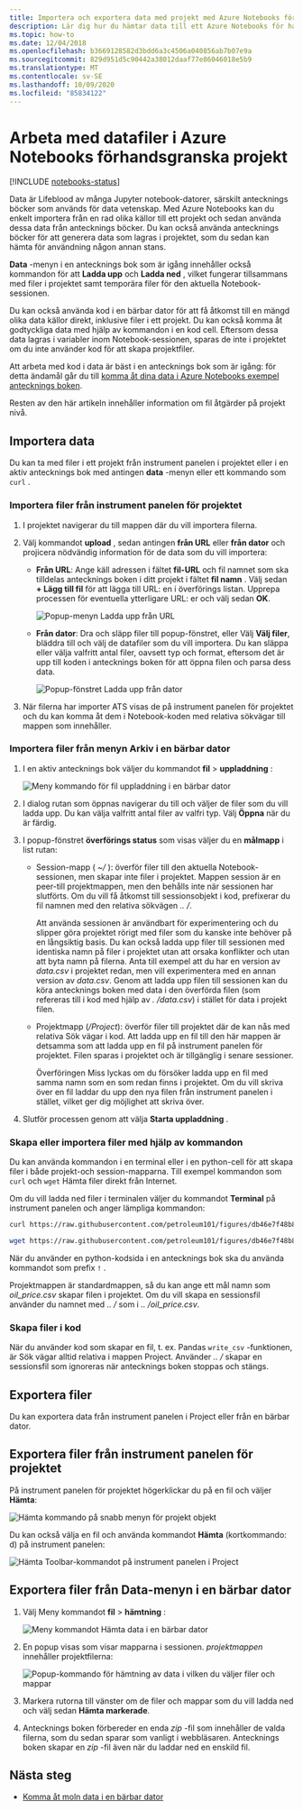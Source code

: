 ```yaml
---
title: Importera och exportera data med projekt med Azure Notebooks för hands version
description: Lär dig hur du hämtar data till ett Azure Notebooks för hands versions projekt från externa källor och hur du exporterar data från ett projekt.
ms.topic: how-to
ms.date: 12/04/2018
ms.openlocfilehash: b3669128582d3bdd6a3c4506a040856ab7b07e9a
ms.sourcegitcommit: 829d951d5c90442a38012daaf77e86046018e5b9
ms.translationtype: MT
ms.contentlocale: sv-SE
ms.lasthandoff: 10/09/2020
ms.locfileid: "85834122"
---
```

# <a name="work-with-data-files-in-azure-notebooks-preview-projects"></a>Arbeta med datafiler i Azure Notebooks förhandsgranska projekt

[!INCLUDE [notebooks-status](../../includes/notebooks-status.md)]

Data är Lifeblood av många Jupyter notebook-datorer, särskilt antecknings böcker som används för data vetenskap. Med Azure Notebooks kan du enkelt importera från en rad olika källor till ett projekt och sedan använda dessa data från antecknings böcker. Du kan också använda antecknings böcker för att generera data som lagras i projektet, som du sedan kan hämta för användning någon annan stans.

**Data** -menyn i en antecknings bok som är igång innehåller också kommandon för att **Ladda upp** och **Ladda ned** , vilket fungerar tillsammans med filer i projektet samt temporära filer för den aktuella Notebook-sessionen.

Du kan också använda kod i en bärbar dator för att få åtkomst till en mängd olika data källor direkt, inklusive filer i ett projekt. Du kan också komma åt godtyckliga data med hjälp av kommandon i en kod cell. Eftersom dessa data lagras i variabler inom Notebook-sessionen, sparas de inte i projektet om du inte använder kod för att skapa projektfiler.

Att arbeta med kod i data är bäst i en antecknings bok som är igång: för detta ändamål går du till [komma åt dina data i Azure Notebooks exempel antecknings boken](https://notebooks.azure.com/Microsoft/projects/samples/html/Getting%20to%20your%20Data%20in%20Azure%20Notebooks.ipynb).

Resten av den här artikeln innehåller information om fil åtgärder på projekt nivå.

## <a name="import-data"></a>Importera data

Du kan ta med filer i ett projekt från instrument panelen i projektet eller i en aktiv antecknings bok med antingen **data** -menyn eller ett kommando som `curl` .

### <a name="import-files-from-the-project-dashboard"></a>Importera filer från instrument panelen för projektet

1. I projektet navigerar du till mappen där du vill importera filerna.

1. Välj kommandot **upload** , sedan antingen **från URL** eller **från dator** och projicera nödvändig information för de data som du vill importera:

   - **Från URL**: Ange käll adressen i fältet **fil-URL** och fil namnet som ska tilldelas antecknings boken i ditt projekt i fältet **fil namn** . Välj sedan **+ Lägg till fil** för att lägga till URL: en i överförings listan. Upprepa processen för eventuella ytterligare URL: er och välj sedan **OK**.

     ![Popup-menyn Ladda upp från URL](media/quickstarts/upload-from-url-popup.png)

   - **Från dator**: Dra och släpp filer till popup-fönstret, eller Välj **Välj filer**, bläddra till och välj de datafiler som du vill importera. Du kan släppa eller välja valfritt antal filer, oavsett typ och format, eftersom det är upp till koden i antecknings boken för att öppna filen och parsa dess data.

     ![Popup-fönstret Ladda upp från dator](media/quickstarts/upload-from-computer-popup.png)

1. När filerna har importer ATS visas de på instrument panelen för projektet och du kan komma åt dem i Notebook-koden med relativa sökvägar till mappen som innehåller.

### <a name="import-files-from-the-file-menu-in-a-notebook"></a>Importera filer från menyn Arkiv i en bärbar dator

1. I en aktiv antecknings bok väljer du kommandot **fil**  >  **uppladdning** :

    ![Meny kommando för fil uppladdning i en bärbar dator](media/file-menu-upload.png)

1. I dialog rutan som öppnas navigerar du till och väljer de filer som du vill ladda upp. Du kan välja valfritt antal filer av valfri typ. Välj **Öppna** när du är färdig.

1. I popup-fönstret **överförings status** som visas väljer du en **målmapp** i list rutan:

    - Session-mapp ( *~/* ): överför filer till den aktuella Notebook-sessionen, men skapar inte filer i projektet. Mappen session är en peer-till projektmappen, men den behålls inte när sessionen har slutförts. Om du vill få åtkomst till sessionsobjekt i kod, prefixerar du fil namnen med den relativa sökvägen *.. /*.

        Att använda sessionen är användbart för experimentering och du slipper göra projektet rörigt med filer som du kanske inte behöver på en långsiktig basis. Du kan också ladda upp filer till sessionen med identiska namn på filer i projektet utan att orsaka konflikter och utan att byta namn på filerna. Anta till exempel att du har en version av *data.csv* i projektet redan, men vill experimentera med en annan version av *data.csv*. Genom att ladda upp filen till sessionen kan du köra antecknings boken med data i den överförda filen (som refereras till i kod med hjälp av *. /data.csv*) i stället för data i projekt filen.

    - Projektmapp (*/Project*): överför filer till projektet där de kan nås med relativa Sök vägar i kod. Att ladda upp en fil till den här mappen är detsamma som att ladda upp en fil på instrument panelen för projektet. Filen sparas i projektet och är tillgänglig i senare sessioner.

        Överföringen Miss lyckas om du försöker ladda upp en fil med samma namn som en som redan finns i projektet. Om du vill skriva över en fil laddar du upp den nya filen från instrument panelen i stället, vilket ger dig möjlighet att skriva över.

1. Slutför processen genom att välja **Starta uppladdning** .

### <a name="create-or-import-files-using-commands"></a>Skapa eller importera filer med hjälp av kommandon

Du kan använda kommandon i en terminal eller i en python-cell för att skapa filer i både projekt-och session-mapparna. Till exempel kommandon som `curl` och `wget` Hämta filer direkt från Internet.

Om du vill ladda ned filer i terminalen väljer du kommandot **Terminal** på instrument panelen och anger lämpliga kommandon:

```bash
curl https://raw.githubusercontent.com/petroleum101/figures/db46e7f48b8aab67a0dfe31696f6071fb7a84f1e/oil_price/oil_price.csv -o oil_price.csv

wget https://raw.githubusercontent.com/petroleum101/figures/db46e7f48b8aab67a0dfe31696f6071fb7a84f1e/oil_price/oil_price.csv -o oil_price.csv
```

När du använder en python-kodsida i en antecknings bok ska du använda kommandot som prefix `!` .

Projektmappen är standardmappen, så du kan ange ett mål namn som *oil_price.csv* skapar filen i projektet. Om du vill skapa en sessionsfil använder du namnet med *.. /* som i *.. /oil_price.csv*.

### <a name="create-files-in-code"></a>Skapa filer i kod

När du använder kod som skapar en fil, t. ex. Pandas `write_csv` -funktionen, är Sök vägar alltid relativa i mappen Project. Använder *.. /* skapar en sessionsfil som ignoreras när antecknings boken stoppas och stängs.

## <a name="export-files"></a>Exportera filer

Du kan exportera data från instrument panelen i Project eller från en bärbar dator.

## <a name="export-files-from-the-project-dashboard"></a>Exportera filer från instrument panelen för projektet

På instrument panelen för projektet högerklickar du på en fil och väljer **Hämta**:

![Hämta kommando på snabb menyn för projekt objekt](media/download-command.png)

Du kan också välja en fil och använda kommandot **Hämta** (kortkommando: d) på instrument panelen:

![Hämta Toolbar-kommandot på instrument panelen i Project](media/download-command-toolbar.png)

## <a name="export-files-from-the-data-menu-in-a-notebook"></a>Exportera filer från Data-menyn i en bärbar dator

1. Välj Meny kommandot **fil**  >  **hämtning** :

    ![Meny kommandot Hämta data i en bärbar dator](media/file-menu-download.png)

1. En popup visas som visar mapparna i sessionen. *projektmappen* innehåller projektfilerna:

    ![Popup-kommando för hämtning av data i vilken du väljer filer och mappar](media/file-menu-download-popup.png)

1. Markera rutorna till vänster om de filer och mappar som du vill ladda ned och välj sedan **Hämta markerade**.

1. Antecknings boken förbereder en enda *zip* -fil som innehåller de valda filerna, som du sedan sparar som vanligt i webbläsaren. Antecknings boken skapar en *zip* -fil även när du laddar ned en enskild fil.

## <a name="next-steps"></a>Nästa steg

- [Komma åt moln data i en bärbar dator](access-data-resources-jupyter-notebooks.md)
